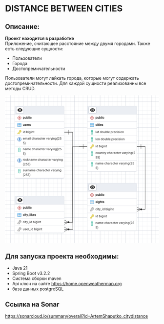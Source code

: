 # DISTANCE BETWEEN CITIES
## Описание:
**Проект находится в разработке**  
Приложение, считающее расстояние между двумя городами. Также есть следующие сущности: 
- Пользователи
- Города
- Достопремичательноcти

Пользователи могут лайкать города, которые могут содержать достопремичательности. Для каждой сущности реализованны
все методы CRUD.

![Схема базы данных](images/database.png)

## Для запуска проекта необходимы:
- Java 21
- Spring Boot v3.2.2
- Система сборки maven
- Api ключ на сайте https://home.openweathermap.org
- база данных postgreSQL
## Ссылка на Sonar
https://sonarcloud.io/summary/overall?id=ArtemShaputko_citydistance